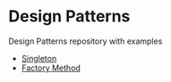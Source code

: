 # Design Patterns
Design Patterns repository with examples
 - [Singleton](Singleton)
 - [Factory Method](FactoryMethod)
